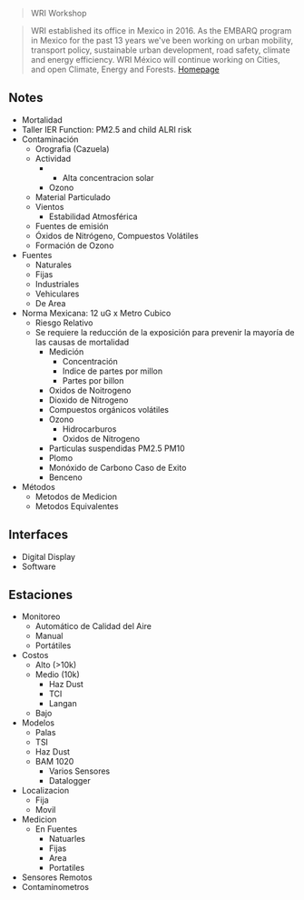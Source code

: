 > WRI Workshop

> WRI established its office in Mexico in 2016. As the EMBARQ program in Mexico for the past 13 years we've been working on urban mobility, transport policy, sustainable urban development, road safety, climate and energy efficiency. WRI México will continue working on Cities, and open Climate, Energy and Forests. [Homepage](http://wrimexico.org/)

## Notes

- Mortalidad 
- Taller IER Function: PM2.5 and child ALRI risk
- Contaminación
  - Orografia (Cazuela)
  - Actividad
    - + Alta concentracion solar
    - Ozono
  - Material Particulado
  - Vientos
    - Estabilidad Atmosférica
  - Fuentes de emisión
  - Óxidos de Nitrógeno, Compuestos Volátiles
  - Formación de Ozono
- Fuentes
  - Naturales
  - Fijas
  - Industriales
  - Vehiculares
  - De Area
- Norma Mexicana: 12 uG x Metro Cubico
  - Riesgo Relativo
  - Se requiere la reducción de la exposición para prevenir la mayoría de las causas de mortalidad
    - Medición
      - Concentración
      - Indice de partes por millon
      - Partes por billon
    - Oxidos de Noitrogeno
    - Dioxido de Nitrogeno
    - Compuestos orgánicos volátiles
    - Ozono
      - Hidrocarburos
      - Oxidos de Nitrogeno
    - Particulas suspendidas PM2.5 PM10
    - Plomo
    - Monóxido de Carbono Caso de Exito
    - Benceno
- Métodos
  - Metodos de Medicion
  - Metodos Equivalentes

## Interfaces

- Digital Display
- Software

## Estaciones

- Monitoreo
  - Automático de Calidad del Aire
  - Manual
  - Portátiles
- Costos
  - Alto (>10k)
  - Medio (10k)
    - Haz Dust
    - TCI
    - Langan
  - Bajo
- Modelos
  - Palas
  - TSI
  - Haz Dust
  - BAM 1020
    - Varios Sensores
    - Datalogger
- Localizacion
  - Fija
  - Movil
- Medicion
  - En Fuentes
    - Natuarles
    - Fijas
    - Area
    - Portatiles
- Sensores Remotos
- Contaminometros
